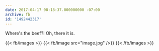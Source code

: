 ```yaml
---
date: 2017-04-17 08:18:37.000000000 -07:00
archive: fb
id: '1492442317'
---
```


Where's the beef?! Oh, there it is.

{{< fb/images >}}
{{< fb/image src="image.jpg" />}}
{{< /fb/images >}}

